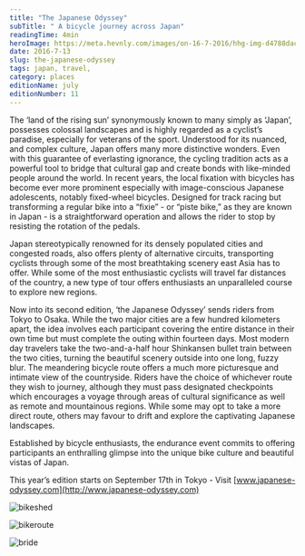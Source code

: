 ```yaml
---
title: "The Japanese Odyssey"
subTitle: " A bicycle journey across Japan"
readingTime: 4min
heroImage: https://meta.hevnly.com/images/on-16-7-2016/hhg-img-d4788dac-e34d-4101-a514-69a35284ff95.png
date: 2016-7-13
slug: the-japanese-odyssey
tags: japan, travel,
category: places
editionName: july
editionNumber: 11
---
```


The ‘land of the rising sun’ synonymously known to many simply as ‘Japan’, possesses colossal landscapes and is highly regarded as a cyclist’s paradise, especially for veterans of the sport. Understood for its nuanced, and complex culture, Japan offers many more distinctive wonders. Even with this guarantee of everlasting ignorance, the cycling tradition acts as a powerful tool to bridge that cultural gap and create bonds with like-minded people around the world. In recent years, the local fixation with bicycles has become ever more prominent especially with image-conscious Japanese adolescents, notably fixed-wheel bicycles. Designed for track racing but transforming a regular bike into a “fixie” - or “piste bike,” as they are known in Japan - is a straightforward operation and allows the rider to stop by resisting the rotation of the pedals.

Japan stereotypically renowned for its densely populated cities and congested roads, also offers plenty of alternative circuits, transporting cyclists through some of the most breathtaking scenery east Asia has to offer. While some of the most enthusiastic cyclists will travel far distances of the country, a new type of tour offers enthusiasts an unparalleled course to explore new regions.               

Now into its second edition, ‘the Japanese Odyssey’ sends riders from Tokyo to Osaka. While the two major cities are a few hundred kilometers apart, the idea involves each participant covering the entire distance in their own time but must complete the outing within fourteen days. Most modern day travelers take the two-and-a-half hour Shinkansen bullet train between the two cities, turning the beautiful scenery outside into one long, fuzzy blur. The meandering bicycle route offers a much more picturesque and intimate view of the countryside. Riders have the choice of whichever route they wish to journey, although they must pass designated checkpoints which encourages a voyage through areas of cultural significance as well as remote and mountainous regions. While some may opt to take a more direct route, others may favour to drift and explore the captivating Japanese landscapes.

Established by bicycle enthusiasts, the endurance event commits to offering participants an enthralling glimpse into the unique bike culture and beautiful vistas of Japan.

This year’s edition starts on September 17th in Tokyo - Visit [www.japanese-odyssey.com](http://www.japanese-odyssey.com)

![bikeshed](https://meta.hevnly.com/images/on-16-7-2016/hhg-img-98875bce-4f55-44fb-9008-ee93e6064e5c.png)

![bikeroute](https://meta.hevnly.com/images/on-16-7-2016/hhg-img-f0fadba7-e302-4d02-a9a4-c3931a530909.png)

![bride](https://meta.hevnly.com/images/on-16-7-2016/hhg-img-71af5a00-664f-438f-b4c2-5c9deb47cc5e.png)

